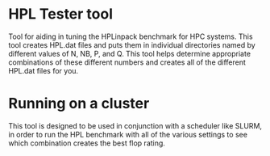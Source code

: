 # HPL Tester tool
Tool for aiding in tuning the HPLinpack benchmark for HPC systems. This tool creates HPL.dat files and puts them in individual directories named by different values of N, NB, P, and Q. This tool helps determine appropriate combinations of these different numbers and creates all of the different HPL.dat files for you.

# Running on a cluster
This tool is designed to be used in conjunction with a scheduler like SLURM, in order to run the HPL benchmark with all of the various settings to see which combination creates the best flop rating.

